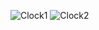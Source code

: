 ![Clock1](https://github.com/DaranDachte/Clock_app/assets/96144068/67bbdd6f-8041-48de-af1c-62e8fda6322f)
![Clock2](https://github.com/DaranDachte/Clock_app/assets/96144068/55587c59-8904-474c-9b68-adea35c9bd46)
